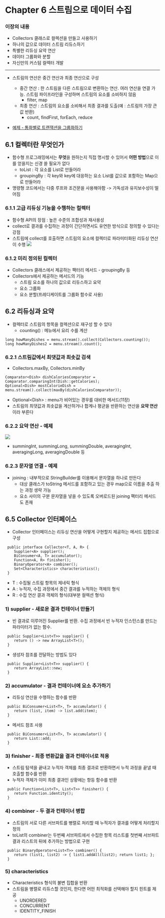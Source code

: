 # Chapter 6 스트림으로 데이터 수집
### 이장의 내용
+ Collectors 클래스로 컬렉션을 만들고 사용하기
+ 하나의 값으로 데이터 스트림 리듀스하기
+ 특별한 리듀싱 요약 연산
+ 데이터 그룹화와 분할
+ 자신만의 커스텀 컬렉터 개발

---
+ 스트림의 연산은 중간 연산과 최종 연산으로 구성
  + 중간 연산 : 한 스트림을 다른 스트림으로 변환하는 연산. 여러 연산을 연결 가능. 스트림 파이프라인을 구성하며 스트림의 요소를 소비하지 않음
    + filter, map
  + 최종 연산 : 스트림의 요소를 소비해서 최종 결과를 도출(예 : 스트림의 가장 큰 값 반환)
    + count, findFirst, forEach, reduce

+ [예제 - 통화별로 트랜잭션을 그룹화하기](https://github.com/MINS99/Modern_Java_in_Action/blob/master/src/Modern_Java_in_Action/chapter6/CollectorsPractice.java)

## 6.1 컬렉터란 무엇인가
+ 함수형 프로그래밍에서는 **무엇**을 원하는지 직접 명시할 수 있어서 **어떤 방법**으로 이를 얻을지는 신경 쓸 필요가 없다
  + toList : 각 요소를 List로 만들어라
  + groupingBy : 각 key와 key에 대응하는 요소 List를 값으로 포함하는 Map으로 만들어라
+ 명령형 코드에서는 다중 루프와 조건문을 사용해야함 -> 가독성과 유지보수성이 떨어짐

### 6.1.1 고급 리듀싱 기능을 수행하는 컬렉터
+ 함수형 API의 장점 : 높은 수준의 조합성과 재사용성
+ collect로 결과를 수집하는 과정이 간단하면서도 유연한 방식으로 정의할 수 있다는 강점
+ 스트림에 collect를 호출하면 스트림의 요소에 컬렉터로 파라미터화된 리듀싱 연산이 수행
![](https://img1.daumcdn.net/thumb/R1280x0/?scode=mtistory2&fname=https%3A%2F%2Fblog.kakaocdn.net%2Fdn%2FbFvMci%2FbtrobHYKHq4%2FdDTrHOL0ocJSMiFFcEE7Ok%2Fimg.png) 

### 6.1.2 미리 정의된 컬렉터
+ Collectors 클래스에서 제공하는 팩터리 메서드 - groupingBy 등
+ Collectors에서 제공하는 메서드의 기능
  + 스트림 요소를 하나의 값으로 리듀스하고 요약
  + 요소 그룹화
  + 요소 분할(프레디케이트를 그룹화 함수로 사용)

## 6.2 리듀싱과 요약
+ 컬렉터로 스트림의 항목을 컬렉션으로 재구성 할 수 있다
  + counting() : 메뉴에서 요리 수를 계산
```
long howManyDishes = menu.stream().collect(Collectors.counting());
long howManyDishes2 = menu.stream().count();
```

### 6.2.1 스트림값에서 최댓값과 최솟값 검색
+ Collectors.maxBy, Collectors.minBy
```
Comparator<Dish> dishCaloriesComparator = Comparator.comparingInt(Dish::getCalories);
Optional<Dish> mostCalorieDish = menu.stream().collect(maxBy(dishCaloriesComparator));
```
+ Optional\<Dish> : menu가 비어있는 경우를 대비한 메서드(11장)
+ 스트림의 최댓값과 최솟값을 계산하거나 합계나 평균을 반환하는 연산을 **요약 연산**이라 부른다

### 6.2.2 요약 연산 - 예제
![](https://img1.daumcdn.net/thumb/R1280x0/?scode=mtistory2&fname=https%3A%2F%2Fblog.kakaocdn.net%2Fdn%2FCR7N7%2FbtrodSR3uhR%2F4CVmWdnRVVGU9OaxQuAzt0%2Fimg.png)
+ summingInt, summingLong, summingDouble, averagingInt, averagingLong, averagingDouble 등

### 6.2.3 문자열 연결 - 예제
+ joining : 내부적으로 StringBuilder를 이용해서 문자열을 하나로 만든다
  + 대상 클래스가 toString 메서드를 포함하고 있는 경우 map으로 이름을 추출 하는 과정 생략 가능
  + 요소 사이의 구분 문자열을 넣을 수 있도록 오버로드된 joining 팩터리 메서드도 존재

## 6.5 Collector 인터페이스
+ Collector 인터페이스는 리듀싱 연산을 어떻게 구현할지 제공하는 메서드 집합으로 구성
```
 public interface Collector<T, A, R> {
    Supplier<A> supplier();
    BiConsumer<A, T> accumulator();
    Function<A, R> finisher();
    BinaryOperator<A> combiner();
    Set<Characteristics> characteristics();
 }
```
+ T : 수집될 스트림 항목의 제네릭 형식
+ A : 누적자, 수집 과정에서 중간 결과를 누적하는 객체의 형식
+ R : 수집 연산 결과 객체의 형식(대부분 컬렉션 형식)

### 1) supplier - 새로운 결과 컨테이너 만들기
+ 빈 결과로 이루어진 Supplier를 반환. 수집 과정에서 빈 누적자 인스턴스를 만드는 파라미터가 없는 함수.
```
 public Supplier<List<T>> supplier() {
    return () -> new ArrayList<T>();
 }
```
+ 생성자 참조를 전달하는 방법도 있다
```
 public Supplier<List<T>> supplier() {
    return ArrayList::new;
 }
```

### 2) accumulator - 결과 컨테이너에 요소 추가하기
+ 리듀싱 연산을 수행하는 함수를 반환
```
 public BiConsumer<List<T>, T> accumulator() {
    return (list, item) -> list.add(item);
 }
```
+ 메서드 참조 사용
```
 public BiConsumer<List<T>, T> accumulator() {
    return List::add;
 }
```

### 3) finisher - 최종 변환값을 결과 컨테이너로 적용
+ 스트림 탐색을 끝내고 누적자 객체를 최종 결과로 반환하면서 누적 과정을 끝낼 때 호출할 함수를 반환
+ 누적자 객체가 이미 최종 결과인 상황에는 항등 함수를 반환
```
 public Function<List<T>, List<T>> finisher() {
    return Function.identity();
 }
```

### 4) combiner - 두 결과 컨테이너 병합
+ 스트림의 서로 다른 서브파트를 병렬로 처리할 때 누적자가 결과를 어떻게 처리할지 정의
+ toList의 combiner는 두번째 서브파트에서 수집한 항목 리스트를 첫번째 서브파트 결과 리스트의 뒤에 추가하는 방법으로 구현
```
 public BinaryOperator<List<T>> combiner() {
    return (list1, list2) -> { list1.addAll(list2); return list1; };
 }
```

### 5) characteristics
+ Characteristics 형식의 불변 집합을 반환
+ 스트림을 병렬로 리듀스할 것인지, 한다면 어떤 최적화를 선택해야 할지 힌트를 제공
  + UNORDERED
  + CONCURRENT
  + IDENTITY_FINISH